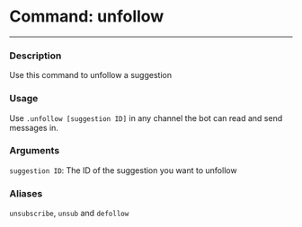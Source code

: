 # Command: unfollow
---
### Description
Use this command to unfollow a suggestion

### Usage
Use `.unfollow [suggestion ID]` in any channel the bot can read and send messages in.

### Arguments
`suggestion ID`: The ID of the suggestion you want to unfollow

### Aliases
`unsubscribe`, `unsub` and `defollow`
